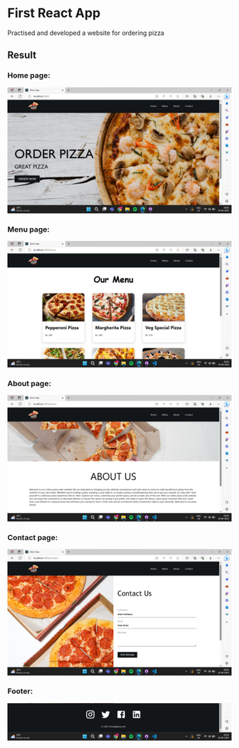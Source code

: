 # First React App 

Practised and developed a website for ordering pizza 

## Result

### Home page:
<img src="final results/Home.png"/>

### Menu page:
<img src="final results/Menu.png"/>

### About page:
<img src="final results/About.png"/>

### Contact page:
<img src="final results/Contact.png"/>

### Footer:
<img src="final results/footer.png"/>

